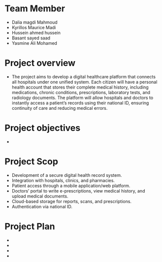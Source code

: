 # Team Member
* Dalia magdi Mahmoud 
* Kyrillos Maurice Madi
* Hussein ahmed hussein 
* Basant sayed saad
* Yasmine Ali Mohamed 
# Project overview
* The project aims to develop a digital healthcare platform that connects all hospitals under one unified system. Each citizen will have a personal health account that stores their complete medical history, including medications, chronic conditions, prescriptions, laboratory tests, and radiology documents. The platform will allow hospitals and doctors to instantly access a patient’s records using their national ID, ensuring continuity of care and reducing medical errors.
# Project objectives
*
# Project Scop
* Development of a secure digital health record system.
* Integration with hospitals, clinics, and pharmacies.
* Patient access through a mobile application/web platform.
* Doctors’ portal to write e-prescriptions, view medical history, and upload medical documents.
* Cloud-based storage for reports, scans, and prescriptions.
* Authentication via national ID.
# Project Plan
*
*
*
*


